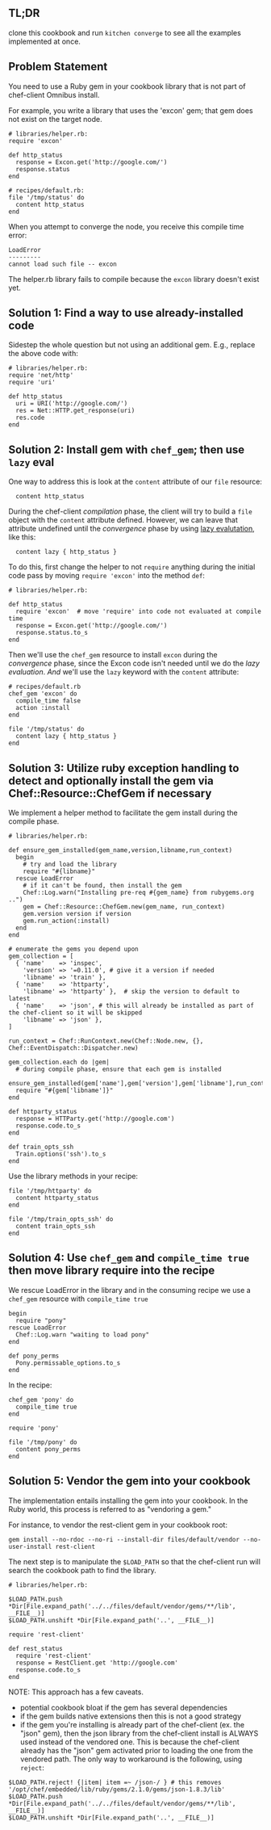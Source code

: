 ## TL;DR

clone this cookbook and run `kitchen converge` to see all the examples implemented at once.

## Problem Statement

You need to use a Ruby gem in your cookbook library that is not part of chef-client Omnibus install.

For example, you write a library that uses the 'excon' gem; that gem does not exist on the target node.

```
# libraries/helper.rb:
require 'excon'

def http_status
  response = Excon.get('http://google.com/')
  response.status
end
```

```
# recipes/default.rb:
file '/tmp/status' do
  content http_status
end
```

When you attempt to converge the node, you receive this compile time error:

```
LoadError
---------
cannot load such file -- excon
```

The helper.rb library fails to compile because the `excon` library doesn't exist yet.

## Solution 1: Find a way to use already-installed code

Sidestep the whole question but not using an additional gem. E.g., replace the above code with:

```
# libraries/helper.rb:
require 'net/http'
require 'uri'

def http_status
  uri = URI('http://google.com/')
  res = Net::HTTP.get_response(uri)
  res.code
end
```

## Solution 2: Install gem with `chef_gem`; then use `lazy` eval

One way to address this is look at the `content` attribute of our `file` resource:

```
  content http_status
```

During the chef-client _compilation_ phase, the client will try to build a `file` object with the `content` attribute defined. However, we can leave that attribute undefined until the _convergence_ phase by using [lazy evalutation](https://docs.chef.io/resource_common.html#lazy-evaluation), like this:

```
  content lazy { http_status }
```

To do this, first change the helper to not `require` anything during the initial code pass by moving `require 'excon'` into the method `def`:

```
# libraries/helper.rb:

def http_status
  require 'excon'  # move 'require' into code not evaluated at compile time
  response = Excon.get('http://google.com/')
  response.status.to_s
end
```

Then we'll use the `chef_gem` resource to install `excon` during the _convergence_ phase, since the Excon code isn't needed until we do the _lazy evaluation_.  *And* we'll use the `lazy` keyword with the `content` attribute:

```
# recipes/default.rb
chef_gem 'excon' do
  compile_time false
  action :install
end

file '/tmp/status' do
  content lazy { http_status }
end
```

## Solution 3: Utilize ruby exception handling to detect and optionally install the gem via Chef::Resource::ChefGem if necessary

We implement a helper method to facilitate the gem install during the compile phase.
```
# libraries/helper.rb:

def ensure_gem_installed(gem_name,version,libname,run_context)
  begin
    # try and load the library
    require "#{libname}"
  rescue LoadError
    # if it can't be found, then install the gem
    Chef::Log.warn("Installing pre-req #{gem_name} from rubygems.org ..")
    gem = Chef::Resource::ChefGem.new(gem_name, run_context)
    gem.version version if version
    gem.run_action(:install)
  end
end

# enumerate the gems you depend upon
gem_collection = [
  { 'name'    => 'inspec',
    'version' => '=0.11.0', # give it a version if needed
    'libname' => 'train' },
  { 'name'    => 'httparty',
    'libname' => 'httparty' },  # skip the version to default to latest
  { 'name'    => 'json', # this will already be installed as part of the chef-client so it will be skipped
    'libname' => 'json' },
]

run_context = Chef::RunContext.new(Chef::Node.new, {}, Chef::EventDispatch::Dispatcher.new)

gem_collection.each do |gem|
  # during compile phase, ensure that each gem is installed
  ensure_gem_installed(gem['name'],gem['version'],gem['libname'],run_context)
  require "#{gem['libname']}"
end

def httparty_status
  response = HTTParty.get('http://google.com')
  response.code.to_s
end

def train_opts_ssh
  Train.options('ssh').to_s
end
```

Use the library methods in your recipe:
```
file '/tmp/httparty' do
  content httparty_status
end

file '/tmp/train_opts_ssh' do
  content train_opts_ssh
end
```

## Solution 4: Use `chef_gem` and `compile_time true` then move library require into the recipe

We rescue LoadError in the library and in the consuming recipe we use a `chef_gem` resource with `compile_time true`
```
begin
  require "pony"
rescue LoadError
  Chef::Log.warn "waiting to load pony"
end

def pony_perms
  Pony.permissable_options.to_s
end
```

In the recipe:
```
chef_gem 'pony' do
  compile_time true
end

require 'pony'

file '/tmp/pony' do
  content pony_perms
end
```

## Solution 5: Vendor the gem into your cookbook
The implementation entails installing the gem into your cookbook. In the Ruby world, this process is referred to as "vendoring a gem."

For instance, to vendor the rest-client gem in your cookbook root:
```
gem install --no-rdoc --no-ri --install-dir files/default/vendor --no-user-install rest-client
```

The next step is to manipulate the `$LOAD_PATH` so that the chef-client run will search the cookbook path to find the library.
```
# libraries/helper.rb:

$LOAD_PATH.push *Dir[File.expand_path('../../files/default/vendor/gems/**/lib', __FILE__)]
$LOAD_PATH.unshift *Dir[File.expand_path('..', __FILE__)]

require 'rest-client'

def rest_status
  require 'rest-client'
  response = RestClient.get 'http://google.com'
  response.code.to_s
end
```

NOTE:  This approach has a few caveats.
 - potential cookbook bloat if the gem has several dependencies
 - if the gem builds native extensions then this is not a good strategy
 - if the gem you're installing is already part of the chef-client (ex. the "json" gem), then the json library from the chef-client install is ALWAYS used instead of the vendored one.  This is because the chef-client already has the "json" gem activated prior to loading the one from the vendored path.  The only way to workaround is the following, using `reject`:

```
$LOAD_PATH.reject! {|item| item =~ /json-/ } # this removes '/opt/chef/embedded/lib/ruby/gems/2.1.0/gems/json-1.8.3/lib'
$LOAD_PATH.push *Dir[File.expand_path('../../files/default/vendor/gems/**/lib', __FILE__)]
$LOAD_PATH.unshift *Dir[File.expand_path('..', __FILE__)]
```
